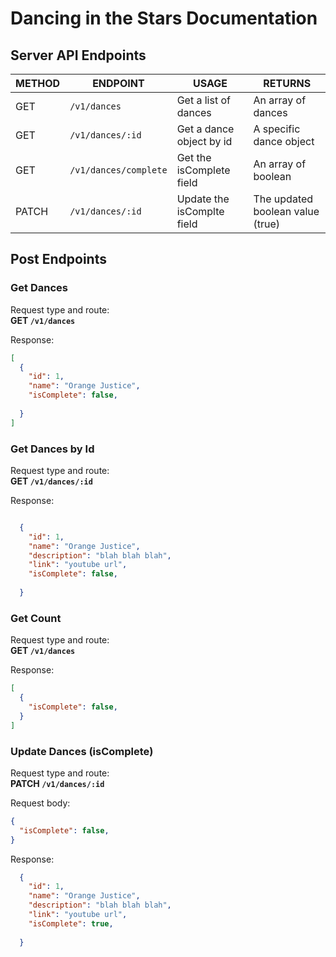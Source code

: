 # Dancing in the Stars Documentation

## Server API Endpoints

  | METHOD | ENDPOINT             | USAGE                       | RETURNS              
  | ------ | ---------------------| ----------------------------|----------------------------------
  | GET    | `/v1/dances`         | Get a list of dances        | An array of dances         
  | GET    | `/v1/dances/:id`     | Get a dance object by id    | A specific dance object    
  | GET    | `/v1/dances/complete`| Get the isComplete field    | An array of boolean      
  | PATCH  | `/v1/dances/:id`     | Update the isComplte field  | The updated boolean value (true)   

## Post Endpoints

### Get Dances

  Request type and route:<br />
  **GET `/v1/dances`**

  Response:

  ```json
  [
    {
      "id": 1,
      "name": "Orange Justice",
      "isComplete": false,
      
    }
  ]
  ```

  ### Get Dances by Id

  Request type and route:<br />
  **GET `/v1/dances/:id`**

  Response:

  ```json
  
    {
      "id": 1,
      "name": "Orange Justice",
      "description": "blah blah blah",
      "link": "youtube url",
      "isComplete": false,
      
    }
  
  ```
### Get Count

  Request type and route:<br />
  **GET `/v1/dances`**

  Response:

  ```json
  [
    {
      "isComplete": false,
    }
  ]
  ```


### Update Dances (isComplete)

  Request type and route:<br />
  **PATCH `/v1/dances/:id`**

  Request body:

  ```json
  {
    "isComplete": false,
  }
  ```

  Response:

  ```json
    {
      "id": 1,
      "name": "Orange Justice",
      "description": "blah blah blah",
      "link": "youtube url",
      "isComplete": true,
      
    }
  ```

